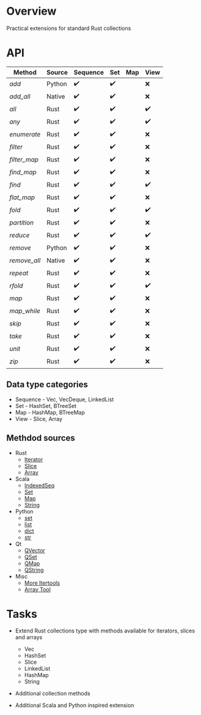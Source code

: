 # Overview

Practical extensions for standard Rust collections


# API

| Method       | Source | Sequence           | Set                | Map | View               |
|--------------|--------|--------------------|--------------------|-----|--------------------|
| *add*        | Python | :heavy_check_mark: | :heavy_check_mark: |     | :x:                |
| *add_all*    | Native | :heavy_check_mark: | :heavy_check_mark: |     | :x:                |
| *all*        | Rust   | :heavy_check_mark: | :heavy_check_mark: |     | :heavy_check_mark: |
| *any*        | Rust   | :heavy_check_mark: | :heavy_check_mark: |     | :heavy_check_mark: |
| *enumerate*  | Rust   | :heavy_check_mark: | :heavy_check_mark: |     | :x:                |
| *filter*     | Rust   | :heavy_check_mark: | :heavy_check_mark: |     | :x:                |
| *filter_map* | Rust   | :heavy_check_mark: | :heavy_check_mark: |     | :x:                |
| *find_map*   | Rust   | :heavy_check_mark: | :heavy_check_mark: |     | :x:                |
| *find*       | Rust   | :heavy_check_mark: | :heavy_check_mark: |     | :heavy_check_mark: |
| *flat_map*   | Rust   | :heavy_check_mark: | :heavy_check_mark: |     | :x:                |
| *fold*       | Rust   | :heavy_check_mark: | :heavy_check_mark: |     | :heavy_check_mark: |
| *partition*  | Rust   | :heavy_check_mark: | :heavy_check_mark: |     | :x:                |
| *reduce*     | Rust   | :heavy_check_mark: | :heavy_check_mark: |     | :heavy_check_mark: |
| *remove*     | Python | :heavy_check_mark: | :heavy_check_mark: |     | :x:                |
| *remove_all* | Native | :heavy_check_mark: | :heavy_check_mark: |     | :x:                |
| *repeat*     | Rust   | :heavy_check_mark: | :heavy_check_mark: |     | :x:                |
| *rfold*      | Rust   | :heavy_check_mark: | :heavy_check_mark: |     | :heavy_check_mark: |
| *map*        | Rust   | :heavy_check_mark: | :heavy_check_mark: |     | :x:                |
| *map_while*  | Rust   | :heavy_check_mark: | :heavy_check_mark: |     | :x:                |
| *skip*       | Rust   | :heavy_check_mark: | :heavy_check_mark: |     | :x:                |
| *take*       | Rust   | :heavy_check_mark: | :heavy_check_mark: |     | :x:                |
| *unit*       | Rust   | :heavy_check_mark: | :heavy_check_mark: |     | :x:                |
| *zip*        | Rust   | :heavy_check_mark: | :heavy_check_mark: |     | :x:                |

## Data type categories

- Sequence - Vec, VecDeque, LinkedList
- Set - HashSet, BTreeSet
- Map - HashMap, BTreeMap
- View - Slice, Array

## Methdod sources

- Rust
  - [Iterator](https://doc.rust-lang.org/std/iter/trait.Iterator.html)
  - [Slice](https://doc.rust-lang.org/std/primitive.slice.html)
  - [Array](https://doc.rust-lang.org/std/primitive.array.html)
- Scala
  - [IndexedSeq](https://www.scala-lang.org/api/3.3.1/scala/collection/immutable/IndexedSeq.html)
  - [Set](https://www.scala-lang.org/api/3.3.1/scala/collection/immutable/Set.html)
  - [Map](https://www.scala-lang.org/api/3.3.1/scala/collection/immutable/Map.html)
  - [String](https://www.scala-lang.org/api/3.3.1/scala/collection/StringOps.html)
- Python
  - [set](https://python-reference.readthedocs.io/en/latest/docs/sets/index.html)
  - [list](https://python-reference.readthedocs.io/en/latest/docs/list/index.html)
  - [dict](https://python-reference.readthedocs.io/en/latest/docs/dict/index.html)
  - [str](https://python-reference.readthedocs.io/en/latest/docs/str/index.html)
- Qt
  - [QVector](https://doc.qt.io/qt-6/qvector.html)
  - [QSet](https://doc.qt.io/qt-6/qset.html)
  - [QMap](https://doc.qt.io/qt-6/qmap.html)
  - [QString](https://doc.qt.io/qt-6/qstring.htm)
- Misc
  - [More Itertools](https://more-itertools.readthedocs.io/en/stable/api.html)
  - [Array Tool](https://github.com/danielpclark/array_tool/tree/master)

# Tasks

- Extend Rust collections type with methods available for iterators, slices and arrays
  - Vec
  - HashSet
  - Slice
  - LinkedList
  - HashMap
  - String


- Additional collection methods


- Additional Scala and Python inspired extension
